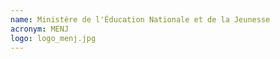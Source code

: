 ```yaml
---
name: Ministère de l'Éducation Nationale et de la Jeunesse
acronym: MENJ
logo: logo_menj.jpg
---
```


